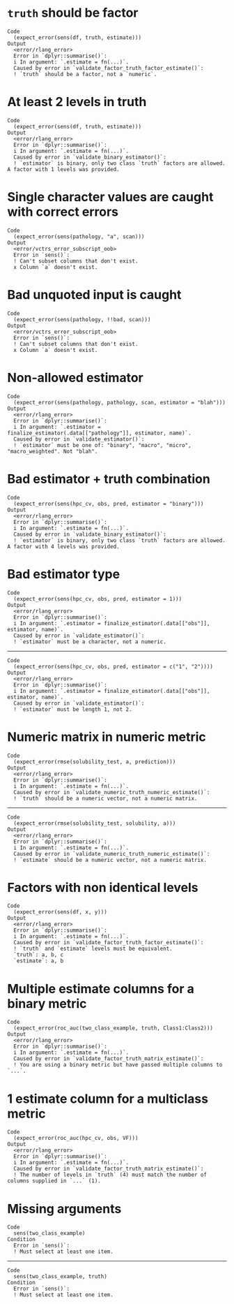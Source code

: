 # `truth` should be factor

    Code
      (expect_error(sens(df, truth, estimate)))
    Output
      <error/rlang_error>
      Error in `dplyr::summarise()`:
      i In argument: `.estimate = fn(...)`.
      Caused by error in `validate_factor_truth_factor_estimate()`:
      ! `truth` should be a factor, not a `numeric`.

# At least 2 levels in truth

    Code
      (expect_error(sens(df, truth, estimate)))
    Output
      <error/rlang_error>
      Error in `dplyr::summarise()`:
      i In argument: `.estimate = fn(...)`.
      Caused by error in `validate_binary_estimator()`:
      ! `estimator` is binary, only two class `truth` factors are allowed. A factor with 1 levels was provided.

# Single character values are caught with correct errors

    Code
      (expect_error(sens(pathology, "a", scan)))
    Output
      <error/vctrs_error_subscript_oob>
      Error in `sens()`:
      ! Can't subset columns that don't exist.
      x Column `a` doesn't exist.

# Bad unquoted input is caught

    Code
      (expect_error(sens(pathology, !!bad, scan)))
    Output
      <error/vctrs_error_subscript_oob>
      Error in `sens()`:
      ! Can't subset columns that don't exist.
      x Column `a` doesn't exist.

# Non-allowed estimator

    Code
      (expect_error(sens(pathology, pathology, scan, estimator = "blah")))
    Output
      <error/rlang_error>
      Error in `dplyr::summarise()`:
      i In argument: `.estimator = finalize_estimator(.data[["pathology"]], estimator, name)`.
      Caused by error in `validate_estimator()`:
      ! `estimator` must be one of: "binary", "macro", "micro", "macro_weighted". Not "blah".

# Bad estimator + truth combination

    Code
      (expect_error(sens(hpc_cv, obs, pred, estimator = "binary")))
    Output
      <error/rlang_error>
      Error in `dplyr::summarise()`:
      i In argument: `.estimate = fn(...)`.
      Caused by error in `validate_binary_estimator()`:
      ! `estimator` is binary, only two class `truth` factors are allowed. A factor with 4 levels was provided.

# Bad estimator type

    Code
      (expect_error(sens(hpc_cv, obs, pred, estimator = 1)))
    Output
      <error/rlang_error>
      Error in `dplyr::summarise()`:
      i In argument: `.estimator = finalize_estimator(.data[["obs"]], estimator, name)`.
      Caused by error in `validate_estimator()`:
      ! `estimator` must be a character, not a numeric.

---

    Code
      (expect_error(sens(hpc_cv, obs, pred, estimator = c("1", "2"))))
    Output
      <error/rlang_error>
      Error in `dplyr::summarise()`:
      i In argument: `.estimator = finalize_estimator(.data[["obs"]], estimator, name)`.
      Caused by error in `validate_estimator()`:
      ! `estimator` must be length 1, not 2.

# Numeric matrix in numeric metric

    Code
      (expect_error(rmse(solubility_test, a, prediction)))
    Output
      <error/rlang_error>
      Error in `dplyr::summarise()`:
      i In argument: `.estimate = fn(...)`.
      Caused by error in `validate_numeric_truth_numeric_estimate()`:
      ! `truth` should be a numeric vector, not a numeric matrix.

---

    Code
      (expect_error(rmse(solubility_test, solubility, a)))
    Output
      <error/rlang_error>
      Error in `dplyr::summarise()`:
      i In argument: `.estimate = fn(...)`.
      Caused by error in `validate_numeric_truth_numeric_estimate()`:
      ! `estimate` should be a numeric vector, not a numeric matrix.

# Factors with non identical levels

    Code
      (expect_error(sens(df, x, y)))
    Output
      <error/rlang_error>
      Error in `dplyr::summarise()`:
      i In argument: `.estimate = fn(...)`.
      Caused by error in `validate_factor_truth_factor_estimate()`:
      ! `truth` and `estimate` levels must be equivalent.
      `truth`: a, b, c
      `estimate`: a, b

# Multiple estimate columns for a binary metric

    Code
      (expect_error(roc_auc(two_class_example, truth, Class1:Class2)))
    Output
      <error/rlang_error>
      Error in `dplyr::summarise()`:
      i In argument: `.estimate = fn(...)`.
      Caused by error in `validate_factor_truth_matrix_estimate()`:
      ! You are using a binary metric but have passed multiple columns to `...`.

# 1 estimate column for a multiclass metric

    Code
      (expect_error(roc_auc(hpc_cv, obs, VF)))
    Output
      <error/rlang_error>
      Error in `dplyr::summarise()`:
      i In argument: `.estimate = fn(...)`.
      Caused by error in `validate_factor_truth_matrix_estimate()`:
      ! The number of levels in `truth` (4) must match the number of columns supplied in `...` (1).

# Missing arguments

    Code
      sens(two_class_example)
    Condition
      Error in `sens()`:
      ! Must select at least one item.

---

    Code
      sens(two_class_example, truth)
    Condition
      Error in `sens()`:
      ! Must select at least one item.


